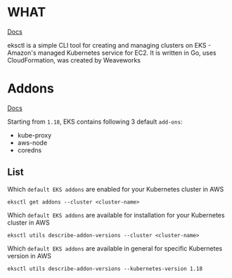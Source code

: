 # WHAT

[Docs](https://eksctl.io/)

eksctl is a simple CLI tool for creating and managing clusters on EKS - Amazon's managed Kubernetes service for EC2. 
It is written in Go, uses CloudFormation, was created by Weaveworks



# Addons

[Docs](https://eksctl.io/usage/addons/)

Starting from `1.18`, EKS contains following 3 default `add-ons`:
- kube-proxy
- aws-node
- coredns


## List

Which `default EKS addons` are enabled for your Kubernetes cluster in AWS
```
eksctl get addons --cluster <cluster-name>
```

Which `default EKS addons` are available for installation for your Kubernetes cluster in AWS
```
eksctl utils describe-addon-versions --cluster <cluster-name>
```

Which `default EKS addons` are available in general for specific Kubernetes version in AWS
```
eksctl utils describe-addon-versions --kubernetes-version 1.18
```

